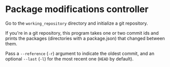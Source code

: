 # Package modifications controller

Go to the `working_repository` directory and initialize a git repository.

If you're in a git repository, this program takes one or two commit ids and prints the packages (directories with a package.json) that changed between them.

Pass a `--reference` (`-r`) argument to indicate the oldest commit, and an optional `--last` (`-l`) for the most recent one (`HEAD` by default).
